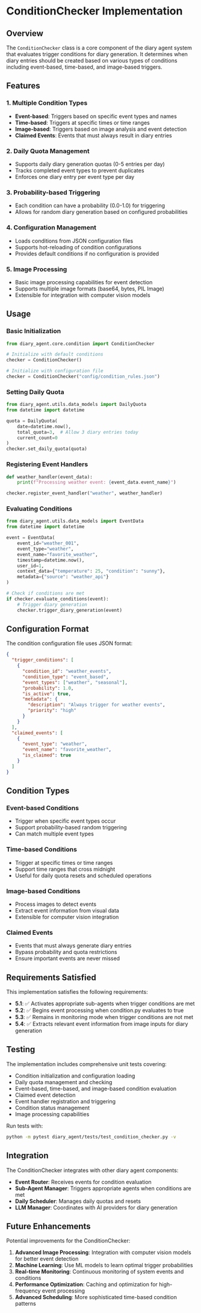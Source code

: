 # ConditionChecker Implementation

## Overview

The `ConditionChecker` class is a core component of the diary agent system that evaluates trigger conditions for diary generation. It determines when diary entries should be created based on various types of conditions including event-based, time-based, and image-based triggers.

## Features

### 1. Multiple Condition Types
- **Event-based**: Triggers based on specific event types and names
- **Time-based**: Triggers at specific times or time ranges
- **Image-based**: Triggers based on image analysis and event detection
- **Claimed Events**: Events that must always result in diary entries

### 2. Daily Quota Management
- Supports daily diary generation quotas (0-5 entries per day)
- Tracks completed event types to prevent duplicates
- Enforces one diary entry per event type per day

### 3. Probability-based Triggering
- Each condition can have a probability (0.0-1.0) for triggering
- Allows for random diary generation based on configured probabilities

### 4. Configuration Management
- Loads conditions from JSON configuration files
- Supports hot-reloading of condition configurations
- Provides default conditions if no configuration is provided

### 5. Image Processing
- Basic image processing capabilities for event detection
- Supports multiple image formats (base64, bytes, PIL Image)
- Extensible for integration with computer vision models

## Usage

### Basic Initialization

```python
from diary_agent.core.condition import ConditionChecker

# Initialize with default conditions
checker = ConditionChecker()

# Initialize with configuration file
checker = ConditionChecker("config/condition_rules.json")
```

### Setting Daily Quota

```python
from diary_agent.utils.data_models import DailyQuota
from datetime import datetime

quota = DailyQuota(
    date=datetime.now(),
    total_quota=3,  # Allow 3 diary entries today
    current_count=0
)
checker.set_daily_quota(quota)
```

### Registering Event Handlers

```python
def weather_handler(event_data):
    print(f"Processing weather event: {event_data.event_name}")

checker.register_event_handler("weather", weather_handler)
```

### Evaluating Conditions

```python
from diary_agent.utils.data_models import EventData
from datetime import datetime

event = EventData(
    event_id="weather_001",
    event_type="weather",
    event_name="favorite_weather",
    timestamp=datetime.now(),
    user_id=1,
    context_data={"temperature": 25, "condition": "sunny"},
    metadata={"source": "weather_api"}
)

# Check if conditions are met
if checker.evaluate_conditions(event):
    # Trigger diary generation
    checker.trigger_diary_generation(event)
```

## Configuration Format

The condition configuration file uses JSON format:

```json
{
  "trigger_conditions": [
    {
      "condition_id": "weather_events",
      "condition_type": "event_based",
      "event_types": ["weather", "seasonal"],
      "probability": 1.0,
      "is_active": true,
      "metadata": {
        "description": "Always trigger for weather events",
        "priority": "high"
      }
    }
  ],
  "claimed_events": [
    {
      "event_type": "weather",
      "event_name": "favorite_weather",
      "is_claimed": true
    }
  ]
}
```

## Condition Types

### Event-based Conditions
- Trigger when specific event types occur
- Support probability-based random triggering
- Can match multiple event types

### Time-based Conditions
- Trigger at specific times or time ranges
- Support time ranges that cross midnight
- Useful for daily quota resets and scheduled operations

### Image-based Conditions
- Process images to detect events
- Extract event information from visual data
- Extensible for computer vision integration

### Claimed Events
- Events that must always generate diary entries
- Bypass probability and quota restrictions
- Ensure important events are never missed

## Requirements Satisfied

This implementation satisfies the following requirements:

- **5.1**: ✅ Activates appropriate sub-agents when trigger conditions are met
- **5.2**: ✅ Begins event processing when condition.py evaluates to true
- **5.3**: ✅ Remains in monitoring mode when trigger conditions are not met
- **5.4**: ✅ Extracts relevant event information from image inputs for diary generation

## Testing

The implementation includes comprehensive unit tests covering:

- Condition initialization and configuration loading
- Daily quota management and checking
- Event-based, time-based, and image-based condition evaluation
- Claimed event detection
- Event handler registration and triggering
- Condition status management
- Image processing capabilities

Run tests with:
```bash
python -m pytest diary_agent/tests/test_condition_checker.py -v
```

## Integration

The ConditionChecker integrates with other diary agent components:

- **Event Router**: Receives events for condition evaluation
- **Sub-Agent Manager**: Triggers appropriate agents when conditions are met
- **Daily Scheduler**: Manages daily quotas and resets
- **LLM Manager**: Coordinates with AI providers for diary generation

## Future Enhancements

Potential improvements for the ConditionChecker:

1. **Advanced Image Processing**: Integration with computer vision models for better event detection
2. **Machine Learning**: Use ML models to learn optimal trigger probabilities
3. **Real-time Monitoring**: Continuous monitoring of system events and conditions
4. **Performance Optimization**: Caching and optimization for high-frequency event processing
5. **Advanced Scheduling**: More sophisticated time-based condition patterns